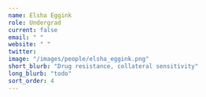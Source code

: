 ```yaml
---
name: Elsha Eggink
role: Undergrad
current: false
email: " "
website: " "
twitter:   
image: "/images/people/elsha_eggink.png"
short_blurb: "Drug resistance, collateral sensitivity"
long_blurb: "todo"
sort_order: 4
---
```

